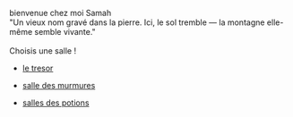 bienvenue chez moi Samah <br>
"Un vieux nom gravé dans la pierre. Ici, le sol tremble — la montagne elle-même semble vivante."
<br>
<br>
Choisis une salle ! 
<br>
<ul>
  <li><a href="tresor.md">le tresor</li>      
  </ul>
<ul>
  <li><a href="salle_des_murmures.md">salle des murmures</li>      
  </ul>
<ul>
  <li><a href="potions.md">salles des potions</li>      
  </ul>
